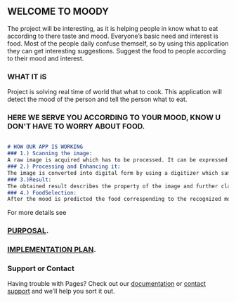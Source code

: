 ## WELCOME TO MOODY

The project will be interesting, as it is helping people in know what to eat according to there taste and  mood. Everyone’s basic need and interest is food. Most of the people daily confuse themself, so by  using this application they can get interesting suggestions. Suggest the food to people according to their mood and interest. 

### WHAT IT iS

Project is solving real time of world that what to cook. This application will detect the mood of the person and tell the person what to eat. 

### HERE WE SERVE YOU ACCORDING TO YOUR MOOD, KNOW U DON'T HAVE TO WORRY ABOUT FOOD. 

```markdown

# HOW OUR APP IS WORKING
### 1.) Scanning the image:
A raw image is acquired which has to be processed. It can be expressed in form of pixels as stated above. The aim of this step is to extract information which is suitableforcomputing. 
### 2.) Processing and Enhancing it: 
The image is converted into digital form by using a digitizer which samples and quantizes the input signals. The rate of sampling should behigh for good resolution andhighquantizationlevelforhumanperceptionofdifferentshadesusingdifferentusinggray-scale 
### 3.)Result:
The obtained result describes the property of the image and further classifies the image.
### 4.) FoodSelection:
After the mood is predicted the food corresponding to the recognized mood will show the menu which food is suitable to his/her mood. And after or he/she can cook the food or order it from restaurant. The objective of this paper is to develop a system  which can analyze the image and predict the expression of the person. The study proves that this procedure is workable and produces valid results.

```

For more details see 
### [PURPOSAL](https://github.com/Mood-Detection/moody.github.io/blob/ph-pages/purposal%20mood%20app.docx).
### [IMPLEMENTATION PLAN](https://github.com/Mood-Detection/moody.github.io/blob/ph-pages/PROJECT%20IMPLEMENTATION%20PLAN.docx).


### Support or Contact

Having trouble with Pages? Check out our [documentation](https://help.github.com/categories/github-pages-basics/) or [contact support](https://github.com/contact) and we’ll help you sort it out.
